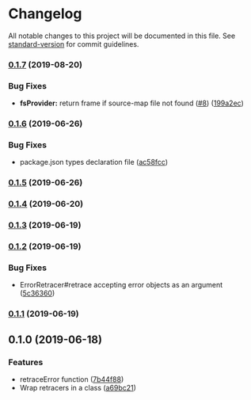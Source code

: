 # Changelog

All notable changes to this project will be documented in this file. See [standard-version](https://github.com/conventional-changelog/standard-version) for commit guidelines.

### [0.1.7](https://github.com/SponsorPay/stack-retrace/compare/v0.1.6...v0.1.7) (2019-08-20)


### Bug Fixes

* **fsProvider:** return frame if source-map file not found ([#8](https://github.com/SponsorPay/stack-retrace/issues/8)) ([199a2ec](https://github.com/SponsorPay/stack-retrace/commit/199a2ec))



### [0.1.6](https://github.com/SponsorPay/stack-retrace/compare/v0.1.5...v0.1.6) (2019-06-26)


### Bug Fixes

* package.json types declaration file ([ac58fcc](https://github.com/SponsorPay/stack-retrace/commit/ac58fcc))



### [0.1.5](https://github.com/SponsorPay/stack-retrace/compare/v0.1.4...v0.1.5) (2019-06-26)



### [0.1.4](https://github.com/SponsorPay/stack-retrace/compare/v0.1.3...v0.1.4) (2019-06-20)



### [0.1.3](https://github.com/SponsorPay/stack-retrace/compare/v0.1.2...v0.1.3) (2019-06-19)



### [0.1.2](https://github.com/SponsorPay/stack-retrace/compare/v0.1.1...v0.1.2) (2019-06-19)


### Bug Fixes

* ErrorRetracer#retrace accepting error objects as an argument ([5c36360](https://github.com/SponsorPay/stack-retrace/commit/5c36360))



### [0.1.1](https://github.com/SponsorPay/stack-retrace/compare/v0.1.0...v0.1.1) (2019-06-19)



## 0.1.0 (2019-06-18)


### Features

* retraceError function ([7b44f88](https://github.com/SponsorPay/stack-retrace/commit/7b44f88))
* Wrap retracers in a class ([a69bc21](https://github.com/SponsorPay/stack-retrace/commit/a69bc21))
